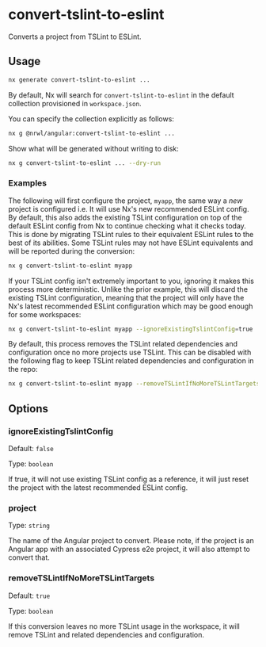 # convert-tslint-to-eslint

Converts a project from TSLint to ESLint.

## Usage

```bash
nx generate convert-tslint-to-eslint ...
```

By default, Nx will search for `convert-tslint-to-eslint` in the default collection provisioned in `workspace.json`.

You can specify the collection explicitly as follows:

```bash
nx g @nrwl/angular:convert-tslint-to-eslint ...
```

Show what will be generated without writing to disk:

```bash
nx g convert-tslint-to-eslint ... --dry-run
```

### Examples

The following will first configure the project, `myapp`, the same way a _new_ project is configured i.e. It will use Nx's new recommended ESLint config. By default, this also adds the existing TSLint configuration on top of the default ESLint config from Nx to continue checking what it checks today. This is done by migrating TSLint rules to their equivalent ESLint rules to the best of its abilities. Some TSLint rules may not have ESLint equivalents and will be reported during the conversion:

```bash
nx g convert-tslint-to-eslint myapp
```

If your TSLint config isn't extremely important to you, ignoring it makes this process more deterministic. Unlike the prior example, this will discard the existing TSLint configuration, meaning that the project will only have the Nx's latest recommended ESLint configuration which may be good enough for some workspaces:

```bash
nx g convert-tslint-to-eslint myapp --ignoreExistingTslintConfig=true
```

By default, this process removes the TSLint related dependencies and configuration once no more projects use TSLint. This can be disabled with the following flag to keep TSLint related dependencies and configuration in the repo:

```bash
nx g convert-tslint-to-eslint myapp --removeTSLintIfNoMoreTSLintTargets=false
```

## Options

### ignoreExistingTslintConfig

Default: `false`

Type: `boolean`

If true, it will not use existing TSLint config as a reference, it will just reset the project with the latest recommended ESLint config.

### project

Type: `string`

The name of the Angular project to convert. Please note, if the project is an Angular app with an associated Cypress e2e project, it will also attempt to convert that.

### removeTSLintIfNoMoreTSLintTargets

Default: `true`

Type: `boolean`

If this conversion leaves no more TSLint usage in the workspace, it will remove TSLint and related dependencies and configuration.
